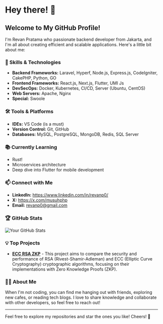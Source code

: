 # Hey there! 👋

## Welcome to My GitHub Profile!

I'm Revan Pratama who passionate backend developer from Jakarta, and I'm all about creating efficient and scalable applications. Here's a little bit about me:

### 🚀 Skills & Technologies

- **Backend Frameworks:** Laravel, Hyperf, Node.js, Express.js, CodeIgniter, CakePHP, Python, GO
- **Frontend Frameworks:** React.js, Next.js, Flutter, UMI Js
- **DevSecOps:** Docker, Kubernetes, CI/CD, Server (Ubuntu, CentOS)
- **Web Servers:** Apache, Nginx
- **Special:** Swoole

### 🛠️ Tools & Platforms

- **IDEs:** VS Code (is a must)
- **Version Control:** Git, GitHub
- **Databases:** MySQL, PostgreSQL, MongoDB, Redis, SQL Server

### 📚 Currently Learning

- Rust!
- Microservices architecture
- Deep dive into Flutter for mobile development

### 📫 Connect with Me

- **LinkedIn:** https://www.linkedin.com/in/revanp0/
- **X:** https://x.com/musuhphp
- **Email:** revanp0@gmail.com

### 🏆 GitHub Stats

![Your GitHub Stats](https://github-readme-stats.vercel.app/api?username=revanp&show_icons=true&theme=radical)

### 💡 Top Projects

- [**ECC RSA ZKP**](https://github.com/revanp/ecc-rsa-zkp) - This project aims to compare the security and performance of RSA (Rivest-Shamir-Adleman) and ECC (Elliptic Curve Cryptography) cryptographic algorithms, focusing on their implementations with Zero Knowledge Proofs (ZKP).

### 🧑‍💻 About Me

When I'm not coding, you can find me hanging out with friends, exploring new cafes, or reading tech blogs. I love to share knowledge and collaborate with other developers, so feel free to reach out!

---

Feel free to explore my repositories and star the ones you like! Cheers! 🍻
